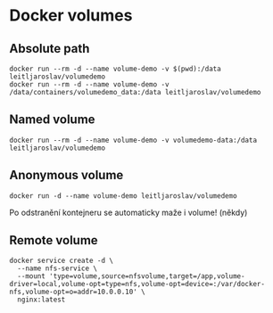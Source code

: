 # Docker volumes
## Absolute path
```shell
docker run --rm -d --name volume-demo -v $(pwd):/data leitljaroslav/volumedemo
docker run --rm -d --name volume-demo -v /data/containers/volumedemo_data:/data leitljaroslav/volumedemo
```
  
## Named volume
```shell
docker run --rm -d --name volume-demo -v volumedemo-data:/data leitljaroslav/volumedemo
```
  
## Anonymous volume
```shell
docker run -d --name volume-demo leitljaroslav/volumedemo
```
Po odstranění kontejneru se automaticky maže i volume! (někdy)

## Remote volume
```shell
docker service create -d \
  --name nfs-service \
  --mount 'type=volume,source=nfsvolume,target=/app,volume-driver=local,volume-opt=type=nfs,volume-opt=device=:/var/docker-nfs,volume-opt=o=addr=10.0.0.10' \
  nginx:latest
```
